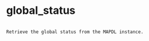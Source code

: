 # global_status

```{property} property Information.global_status

Retrieve the global status from the MAPDL instance.

```